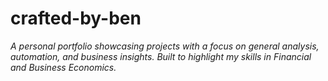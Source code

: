 # crafted-by-ben
*A personal portfolio showcasing projects with a focus on general analysis, automation, and business insights. Built to highlight my skills in Financial and Business Economics.*
